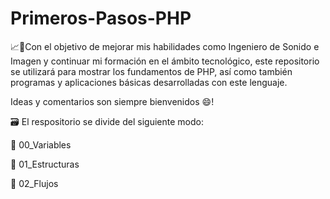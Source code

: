 # Primeros-Pasos-PHP
📈📖Con el objetivo de mejorar mis habilidades como Ingeniero de Sonido e Imagen 
y continuar mi formación en el ámbito tecnológico, este repositorio se utilizará para mostrar
los fundamentos de PHP, así como también programas y aplicaciones básicas desarrolladas con este lenguaje.

Ideas y comentarios son siempre bienvenidos 😄!

🗃️ El respositorio se divide del siguiente modo:

📂 00_Variables

📂 01_Estructuras

📂 02_Flujos

